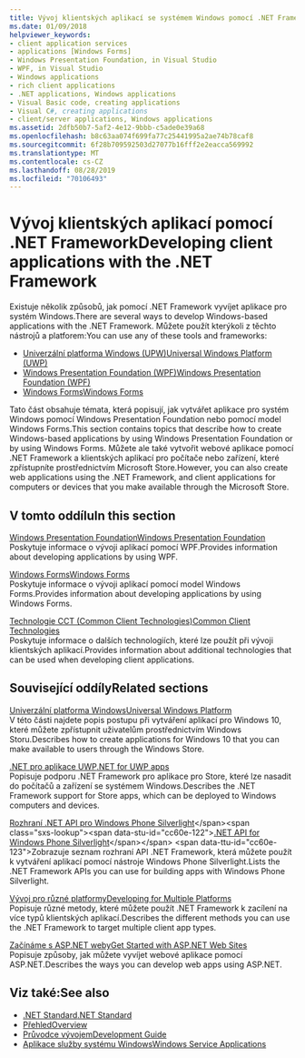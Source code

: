 ```yaml
---
title: Vývoj klientských aplikací se systémem Windows pomocí .NET Framework
ms.date: 01/09/2018
helpviewer_keywords:
- client application services
- applications [Windows Forms]
- Windows Presentation Foundation, in Visual Studio
- WPF, in Visual Studio
- Windows applications
- rich client applications
- .NET applications, Windows applications
- Visual Basic code, creating applications
- Visual C#, creating applications
- client/server applications, Windows applications
ms.assetid: 2dfb50b7-5af2-4e12-9bbb-c5ade0e39a68
ms.openlocfilehash: b8c63aa074f699fa77c25441995a2ae74b78caf8
ms.sourcegitcommit: 6f28b709592503d27077b16fff2e2eacca569992
ms.translationtype: MT
ms.contentlocale: cs-CZ
ms.lasthandoff: 08/28/2019
ms.locfileid: "70106493"
---
```

# <a name="developing-client-applications-with-the-net-framework"></a><span data-ttu-id="cc60e-102">Vývoj klientských aplikací pomocí .NET Framework</span><span class="sxs-lookup"><span data-stu-id="cc60e-102">Developing client applications with the .NET Framework</span></span>

<span data-ttu-id="cc60e-103">Existuje několik způsobů, jak pomocí .NET Framework vyvíjet aplikace pro systém Windows.</span><span class="sxs-lookup"><span data-stu-id="cc60e-103">There are several ways to develop Windows-based applications with the .NET Framework.</span></span> <span data-ttu-id="cc60e-104">Můžete použít kterýkoli z těchto nástrojů a platforem:</span><span class="sxs-lookup"><span data-stu-id="cc60e-104">You can use any of these tools and frameworks:</span></span> 

- [<span data-ttu-id="cc60e-105">Univerzální platforma Windows (UPW)</span><span class="sxs-lookup"><span data-stu-id="cc60e-105">Universal Windows Platform (UWP)</span></span>](https://developer.microsoft.com/windows/apps)
- [<span data-ttu-id="cc60e-106">Windows Presentation Foundation (WPF)</span><span class="sxs-lookup"><span data-stu-id="cc60e-106">Windows Presentation Foundation (WPF)</span></span>](../../docs/framework/wpf/index.md)
- [<span data-ttu-id="cc60e-107">Windows Forms</span><span class="sxs-lookup"><span data-stu-id="cc60e-107">Windows Forms</span></span>](../../docs/framework/winforms/index.md)

<span data-ttu-id="cc60e-108">Tato část obsahuje témata, která popisují, jak vytvářet aplikace pro systém Windows pomocí Windows Presentation Foundation nebo pomocí model Windows Forms.</span><span class="sxs-lookup"><span data-stu-id="cc60e-108">This section contains topics that describe how to create Windows-based applications by using Windows Presentation Foundation or by using Windows Forms.</span></span> <span data-ttu-id="cc60e-109">Můžete ale také vytvořit webové aplikace pomocí .NET Framework a klientských aplikací pro počítače nebo zařízení, které zpřístupníte prostřednictvím Microsoft Store.</span><span class="sxs-lookup"><span data-stu-id="cc60e-109">However, you can also create web applications using the .NET Framework, and client applications for computers or devices that you make available through the Microsoft Store.</span></span>
 
## <a name="in-this-section"></a><span data-ttu-id="cc60e-110">V tomto oddílu</span><span class="sxs-lookup"><span data-stu-id="cc60e-110">In this section</span></span>

[<span data-ttu-id="cc60e-111">Windows Presentation Foundation</span><span class="sxs-lookup"><span data-stu-id="cc60e-111">Windows Presentation Foundation</span></span>](../../docs/framework/wpf/index.md)  
<span data-ttu-id="cc60e-112">Poskytuje informace o vývoji aplikací pomocí WPF.</span><span class="sxs-lookup"><span data-stu-id="cc60e-112">Provides information about developing applications by using WPF.</span></span>

[<span data-ttu-id="cc60e-113">Windows Forms</span><span class="sxs-lookup"><span data-stu-id="cc60e-113">Windows Forms</span></span>](../../docs/framework/winforms/index.md)  
<span data-ttu-id="cc60e-114">Poskytuje informace o vývoji aplikací pomocí model Windows Forms.</span><span class="sxs-lookup"><span data-stu-id="cc60e-114">Provides information about developing applications by using Windows Forms.</span></span>

[<span data-ttu-id="cc60e-115">Technologie CCT (Common Client Technologies)</span><span class="sxs-lookup"><span data-stu-id="cc60e-115">Common Client Technologies</span></span>](../../docs/framework/common-client-technologies/index.md)  
<span data-ttu-id="cc60e-116">Poskytuje informace o dalších technologiích, které lze použít při vývoji klientských aplikací.</span><span class="sxs-lookup"><span data-stu-id="cc60e-116">Provides information about additional technologies that can be used when developing client applications.</span></span>

## <a name="related-sections"></a><span data-ttu-id="cc60e-117">Související oddíly</span><span class="sxs-lookup"><span data-stu-id="cc60e-117">Related sections</span></span>

[<span data-ttu-id="cc60e-118">Univerzální platforma Windows</span><span class="sxs-lookup"><span data-stu-id="cc60e-118">Universal Windows Platform</span></span>](https://developer.microsoft.com/windows/apps)  
<span data-ttu-id="cc60e-119">V této části najdete popis postupu při vytváření aplikací pro Windows 10, které můžete zpřístupnit uživatelům prostřednictvím Windows Storu.</span><span class="sxs-lookup"><span data-stu-id="cc60e-119">Describes how to create applications for Windows 10 that you can make available to users through the Windows Store.</span></span>

[<span data-ttu-id="cc60e-120">.NET pro aplikace UWP</span><span class="sxs-lookup"><span data-stu-id="cc60e-120">.NET for UWP apps</span></span>](https://msdn.microsoft.com/library/windows/apps/mt185501.aspx)  
<span data-ttu-id="cc60e-121">Popisuje podporu .NET Framework pro aplikace pro Store, které lze nasadit do počítačů a zařízení se systémem Windows.</span><span class="sxs-lookup"><span data-stu-id="cc60e-121">Describes the .NET Framework support for Store apps, which can be deployed to Windows computers and devices.</span></span>

<span data-ttu-id="cc60e-122">[Rozhraní .NET API pro Windows Phone Silverlight](https://docs.microsoft.com/previous-versions/windows/apps/jj207211\(v=vs.105\))</span><span class="sxs-lookup"><span data-stu-id="cc60e-122">[.NET API for Windows Phone Silverlight](https://docs.microsoft.com/previous-versions/windows/apps/jj207211\(v=vs.105\))</span></span>  
<span data-ttu-id="cc60e-123">Zobrazuje seznam rozhraní API .NET Framework, která můžete použít k vytváření aplikací pomocí nástroje Windows Phone Silverlight.</span><span class="sxs-lookup"><span data-stu-id="cc60e-123">Lists the .NET Framework APIs you can use for building apps with Windows Phone Silverlight.</span></span>
  
[<span data-ttu-id="cc60e-124">Vývoj pro různé platformy</span><span class="sxs-lookup"><span data-stu-id="cc60e-124">Developing for Multiple Platforms</span></span>](../../docs/standard/cross-platform/index.md)  
<span data-ttu-id="cc60e-125">Popisuje různé metody, které můžete použít .NET Framework k zacílení na více typů klientských aplikací.</span><span class="sxs-lookup"><span data-stu-id="cc60e-125">Describes the different methods you can use the .NET Framework to target multiple client app types.</span></span>

[<span data-ttu-id="cc60e-126">Začínáme s ASP.NET weby</span><span class="sxs-lookup"><span data-stu-id="cc60e-126">Get Started with ASP.NET Web Sites</span></span>](https://www.asp.net/get-started/websites)  
<span data-ttu-id="cc60e-127">Popisuje způsoby, jak můžete vyvíjet webové aplikace pomocí ASP.NET.</span><span class="sxs-lookup"><span data-stu-id="cc60e-127">Describes the ways you can develop web apps using ASP.NET.</span></span>

## <a name="see-also"></a><span data-ttu-id="cc60e-128">Viz také:</span><span class="sxs-lookup"><span data-stu-id="cc60e-128">See also</span></span>

- [<span data-ttu-id="cc60e-129">.NET Standard</span><span class="sxs-lookup"><span data-stu-id="cc60e-129">.NET Standard</span></span>](../../docs/standard/net-standard.md)
- [<span data-ttu-id="cc60e-130">Přehled</span><span class="sxs-lookup"><span data-stu-id="cc60e-130">Overview</span></span>](../../docs/framework/get-started/overview.md)
- [<span data-ttu-id="cc60e-131">Průvodce vývojem</span><span class="sxs-lookup"><span data-stu-id="cc60e-131">Development Guide</span></span>](../../docs/framework/development-guide.md)
- [<span data-ttu-id="cc60e-132">Aplikace služby systému Windows</span><span class="sxs-lookup"><span data-stu-id="cc60e-132">Windows Service Applications</span></span>](../../docs/framework/windows-services/index.md)

